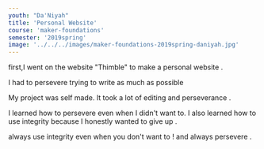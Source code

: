 ```yaml
---
youth: "Da'Niyah"
title: 'Personal Website'
course: 'maker-foundations'
semester: '2019spring'
image: '../../../images/maker-foundations-2019spring-daniyah.jpg'
---
```


first,I went on the website "Thimble" to make a personal website .

I had to persevere trying to write as much as possible

My project was self made. It took a lot of editing and perseverance .

I learned how to persevere even when I didn't want to. I also learned how to use integrity because I honestly wanted to give up .

always use integrity even when you don't want to ! and always persevere .

